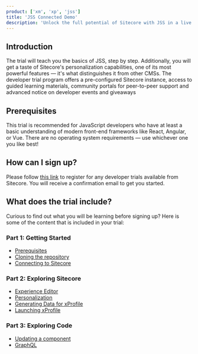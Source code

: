 ```yaml
---
product: ['xm', 'xp', 'jss']
title: 'JSS Connected Demo'
description: 'Unlock the full potential of Sitecore with JSS in a live demo environment.'
---
```


## Introduction

The trial will teach you the basics of JSS, step by step. Additionally, you will get a taste of Sitecore's personalization capabilities, one of its most powerful features — it's what distinguishes it from other CMSs. The developer trial program offers a pre-configured Sitecore instance, access to guided learning materials, community portals for peer-to-peer support and advanced notice on developer events and giveaways

## Prerequisites

This trial is recommended for JavaScript developers who have at least a basic understanding of modern front-end frameworks like React, Angular, or Vue. There are no operating system requirements — use whichever one you like best!

## How can I sign up?

Please follow [this link](https://developers.sitecore.com/trials) to register for any developer trials available from Sitecore. You will receive a confirmation email to get you started.

## What does the trial include?

Curious to find out what you will be learning before signing up? Here is some of the content that is included in your trial:

### Part 1: Getting Started

- [Prerequisites](/trials/jss-connected-demo/getting-started/prerequisites)
- [Cloning the repository](/trials/jss-connected-demo/getting-started/repository)
- [Connecting to Sitecore](/trials/jss-connected-demo/getting-started/connecting)

### Part 2: Exploring Sitecore

- [Experience Editor](/trials/jss-connected-demo/exploring-sitecore/experience-editor)
- [Personalization](/trials/jss-connected-demo/exploring-sitecore/personalization-in-experience-editor)
- [Generating Data for xProfile](/trials/jss-connected-demo/exploring-sitecore/xprofile)
- [Launching xProfile](/trials/jss-connected-demo/exploring-sitecore/launch-xprofile)

### Part 3: Exploring Code

- [Updating a component](/trials/jss-connected-demo/exploring-code/updating-component)
- [GraphQL](/trials/jss-connected-demo/exploring-code/graphql)
